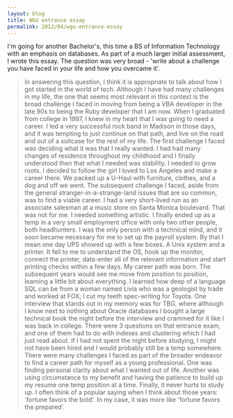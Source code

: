 ```yaml
---
layout: blog
title: WGU entrance essay
permalink: 2012/04/wgu-entrance-essay
---
```


I'm going for another Bachelor's, this time a BS of Information Technology with an emphasis on databases. As part of a much larger initial assessment, I wrote this essay. The question was very broad - 'write about a challenge you have faced in your life and how you overcame it'.

<blockquote>In answering this question, I think it is appropriate to talk about how I got started in the world of tech. Although I have had many challenges in my life, the one that seems most relevant in this context is the broad challenge I faced in moving from being a VBA developer in the late 90s to being the Ruby developer that I am now.
When I graduated from college in 1997, I knew in my heart that I was going to need a career. I led a very successful rock band in Madison in those days, and it was tempting to just continue on that path, and live on the road and out of a suitcase for the rest of my life. The first challenge I faced was deciding what it was that I really wanted. I had had many changes of residence throughout my childhood and I finally understood then that what I needed was stability. I needed to grow roots. I decided to follow the girl I loved to Los Angeles and make a career there. We packed up a U-Haul with furniture, clothes, and a dog and off we went.
The subsequent challenge I faced, aside from the general stranger-in-a-strange-land issues that are so common, was to find a viable career. I had a very short-lived run as an associate salesman at a music store on Santa Monica boulevard. That was not for me. I needed something artistic. I finally ended up as a temp in a very small employment office with only two other people, both headhunters. I was the only person with a technical mind, and it soon became necessary for me to set up the payroll system. By that I mean one day UPS showed up with a few boxes. A Unix system and a printer. It fell to me to understand the OS, hook up the monitor, connect the printer, data-enter all of the relevant information and start printing checks within a few days. My career path was born.
The subsequent years would see me move from position to position, learning a little bit about everything. I learned how deep of a language SQL can be from a woman named Livia who was a geologist by trade and worked at FOX; I cut my teeth spec-writing for Toyota.  One interview that stands out in my memory was for TBG, where although I know next to nothing about Oracle databases I bought a large technical book the night before the interview and crammed for it like I was back in college. There were 3 questions on that entrance exam, and one of them had to do with indexes and clustering which I had just read about. If I had not spent the night before studying, I might not have been hired and I would probably still be a temp somewhere.
There were many challenges I faced as part of the broader endeavor to find a career path for myself as a young professional. One was finding personal clarity about what I wanted out of life. Another was using circumstance to my benefit  and having the patience to build up my resume one temp position at a time. Finally, it never hurts to study up. I often think of a popular saying when I think about those years: 'fortune favors the bold'. In my case, it was more like 'fortune favors the prepared'.</blockquote>

